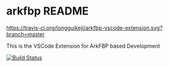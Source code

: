 # arkfbp README 

https://travis-ci.org/longguikeji/arkfbp-vscode-extension.svg?branch=master

This is the VSCode Extension for ArkFBP based Development 


[![Build Status](https://travis-ci.org/longguikeji/arkfbp-vscode-extension.svg?branch=master)](https://travis-ci.org/longguikeji/arkfbp-vscode-extension)
